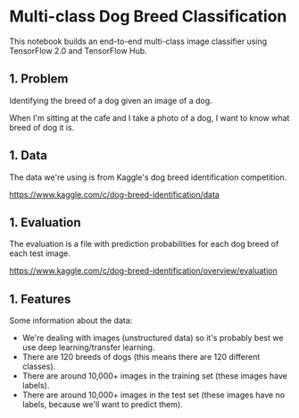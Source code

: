 # Multi-class Dog Breed Classification

This notebook builds an end-to-end multi-class image classifier using TensorFlow 2.0 and TensorFlow Hub.

## 1. Problem
Identifying the breed of a dog given an image of a dog.

When I'm sitting at the cafe and I take a photo of a dog, I want to know what breed of dog it is.
## 1. Data
The data we're using is from Kaggle's dog breed identification competition.

https://www.kaggle.com/c/dog-breed-identification/data
## 1. Evaluation
The evaluation is a file with prediction probabilities for each dog breed of each test image.

https://www.kaggle.com/c/dog-breed-identification/overview/evaluation
## 1. Features
Some information about the data:

* We're dealing with images (unstructured data) so it's probably best we use deep learning/transfer learning.
* There are 120 breeds of dogs (this means there are 120 different classes).
* There are around 10,000+ images in the training set (these images have labels).
* There are around 10,000+ images in the test set (these images have no labels, because we'll want to predict them).
